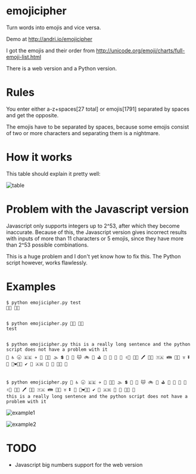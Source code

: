 # emojicipher
Turn words into emojis and vice versa.

Demo at http://andri.io/emojicipher

I got the emojis and their order from http://unicode.org/emoji/charts/full-emoji-list.html

There is a web version and a Python version.

# Rules

You enter either a-z+spaces[27 total] or emojis[1791] separated by spaces and get the opposite.

The emojis have to be separated by spaces, because some emojis consist of two or more characters and separating them is a nightmare.

# How it works

This table should explain it pretty well:

![table](https://i.imgur.com/awl0zED.png)

# Problem with the Javascript version

Javascript only supports integers up to 2^53, after which they become inaccurate. Because of this, the Javascript version gives incorrect results with inputs of more than 11 characters or 5 emojis, since they have more than 2^53 possible combinations.

This is a huge problem and I don't yet know how to fix this. The Python script however, works flawlessly.

# Examples

    $ python emojicipher.py test
    🤰🏽 🙍🏿


    $ python emojicipher.py 🤰🏽 🙍🏿
    test


    $ python emojicipher.py this is a really long sentence and the python script does not have a problem with it
    🛑 ♿ 🕢 🇪🇪 ✈ 🔎 🤞🏿 🌫 💲 👯 🏩 🐱 🚲 🏀 ⛳ 🍋 🤢 🚄 🐥 ✌🏾 🤙🏼 🖊 🚶🏾 🇹🇦 👪 🤝🏽 ♉ ⏬ 👖 👩‍❤️‍💋‍👩 ✔ 🐩 🇦🇷 🚄 🎏 🖕🏼 🐠


    $ python emojicipher.py 🛑 ♿ 🕢 🇪🇪 ✈ 🔎 🤞🏿 🌫 💲 👯 🏩 🐱 🚲 🏀 ⛳ 🍋 🤢 🚄 🐥 ✌🏾 🤙🏼 🖊 🚶🏾 🇹🇦 👪 🤝🏽 ♉ ⏬ 👖 👩‍❤️‍💋‍👩 ✔ 🐩 🇦🇷 🚄 🎏 🖕🏼 🐠
    this is a really long sentence and the python script does not have a problem with it

![example1](https://i.imgur.com/ar46EaX.png)

![example2](https://i.imgur.com/ZL2jTQE.png)


# TODO
* Javascript big numbers support for the web version
